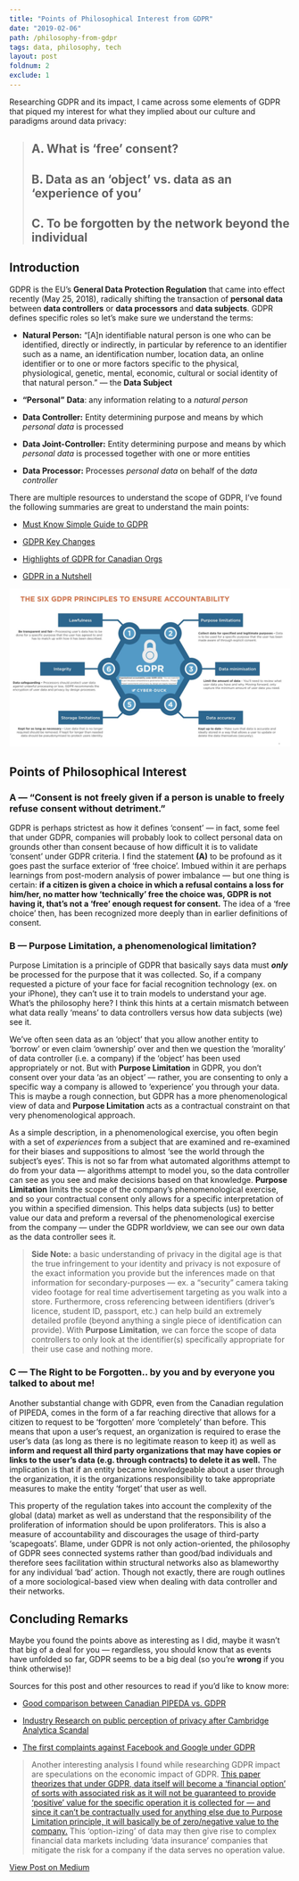 ```yaml
---
title: "Points of Philosophical Interest from GDPR"
date: "2019-02-06"
path: /philosophy-from-gdpr
tags: data, philosophy, tech
layout: post
foldnum: 2
exclude: 1
---
```


Researching GDPR and its impact, I came across some elements of GDPR that piqued my interest for what they implied about our culture and paradigms around data privacy:

> ## A. What is ‘free’ consent?
> ## B. Data as an ‘object’ vs. data as an ‘experience of you’
> ## C. To be forgotten by the network beyond the individual

## Introduction

GDPR is the EU’s **General Data Protection Regulation** that came into effect recently (May 25, 2018), radically shifting the transaction of **personal data** between **data controllers** or **data processors** and **data subjects**. GDPR defines specific roles so let’s make sure we understand the terms:

* **Natural Person:** “[A]n identifiable natural person is one who can be identified, directly or indirectly, in particular by reference to an identifier such as a name, an identification number, location data, an online identifier or to one or more factors specific to the physical, physiological, genetic, mental, economic, cultural or social identity of that natural person.” — the **Data Subject**

* **“Personal”** **Data**: any information relating to a *natural person*

* **Data Controller:** Entity determining purpose and means by which *personal data* is processed

* **Data Joint-Controller:** Entity determining purpose and means by which *personal data* is processed together with one or more entities

* **Data Processor:** Processes *personal data* on behalf of the d*ata controller*

There are multiple resources to understand the scope of GDPR, I’ve found the following summaries are great to understand the main points:

* [Must Know Simple Guide to GDPR](https://orionglobalms.com/6-key-facts-gdpr-simple-guide/)

* [GDPR Key Changes ](https://eugdpr.org/the-regulation/)

* [Highlights of GDPR for Canadian Orgs](https://blg.com/en/News-And-Publications/Publication_5105?sd=2018)

* [GDPR in a Nutshell](http://datatovalue.co.uk/the-gdpr-in-a-nutshell/)

![](./infograph.jpg)

## Points of Philosophical Interest

### A — “Consent is not freely given if a person is unable to freely refuse consent without detriment.”

GDPR is perhaps strictest as how it defines ‘consent’ — in fact, some feel that under GDPR, companies will probably look to collect personal data on grounds other than consent because of how difficult it is to validate ‘consent’ under GDPR criteria. I find the statement **(A)** to be profound as it goes past the surface exterior of ‘free choice’. Imbued within it are perhaps learnings from post-modern analysis of power imbalance — but one thing is certain: **if a citizen is given a choice in which a refusal contains a loss for him/her, no matter how ‘technically’ free the choice was, GDPR is not having it, that’s not a ‘free’ enough request for consent.** The idea of a ‘free choice’ then, has been recognized more deeply than in earlier definitions of consent.

### B — Purpose Limitation, a phenomenological limitation?

Purpose Limitation is a principle of GDPR that basically says data must ***only*** be processed for the purpose that it was collected. So, if a company requested a picture of your face for facial recognition technology (ex. on your iPhone), they can’t use it to train models to understand your age. What’s the philosophy here? I think this hints at a certain mismatch between what data really ‘means’ to data controllers versus how data subjects (we) see it.

We’ve often seen data as an ‘object’ that you allow another entity to ‘borrow’ or even claim ‘ownership’ over and then we question the ‘morality’ of data controller (i.e. a company) if the ‘object’ has been used appropriately or not. But with **Purpose Limitation** in GDPR, you don’t consent over your data ‘as an object’ — rather, you are consenting to only a specific way a company is allowed to ‘experience’ you through your data. This is maybe a rough connection, but GDPR has a more phenomenological view of data and **Purpose Limitation** acts as a contractual constraint on that very phenomenological approach.

As a simple description, in a phenomenological exercise, you often begin with a set of *experiences* from a subject that are examined and re-examined for their biases and suppositions to almost ‘see the world through the subject’s eyes’. This is not so far from what automated algorithms attempt to do from your data — algorithms attempt to model you, so the data controller can see as you see and make decisions based on that knowledge. **Purpose Limitation** limits the scope of the company’s phenomenological exercise, and so your contractual consent only allows for a specific interpretation of you within a specified dimension. This helps data subjects (us) to better value our data and preform a reversal of the phenomenological exercise from the company — under the GDPR worldview, we can see our own data as the data controller sees it.
> **Side Note:** a basic understanding of privacy in the digital age is that the true infringement to your identity and privacy is not exposure of the exact information you provide but the inferences made on that information for secondary-purposes — ex. a “security” camera taking video footage for real time advertisement targeting as you walk into a store. Furthermore, cross referencing between identifiers (driver’s licence, student ID, passport, etc.) can help build an extremely detailed profile (beyond anything a single piece of identification can provide). With **Purpose Limitation**, we can force the scope of data controllers to only look at the identifier(s) specifically appropriate for their use case and nothing more.

### C — The Right to be Forgotten.. by you and by everyone you talked to about me!

Another substantial change with GDPR, even from the Canadian regulation of PIPEDA, comes in the form of a far reaching directive that allows for a citizen to request to be ‘forgotten’ more ‘completely’ than before. This means that upon a user’s request, an organization is required to erase the user’s data (as long as there is no legitimate reason to keep it) as well as **inform and request all third party organizations that may have copies or links to the user’s data (e.g. through contracts) to delete it as well.** The implication is that if an entity became knowledgeable about a user through the organization, it is the organizations responsibility to take appropriate measures to make the entity ‘forget’ that user as well.

This property of the regulation takes into account the complexity of the global (data) market as well as understand that the responsibility of the proliferation of information should be upon proliferators. This is also a measure of accountability and discourages the usage of third-party ‘scapegoats’. Blame, under GDPR is not only action-oriented, the philosophy of GDPR sees connected systems rather than good/bad individuals and therefore sees facilitation within structural networks also as blameworthy for any individual ‘bad’ action. Though not exactly, there are rough outlines of a more sociological-based view when dealing with data controller and their networks.

## Concluding Remarks

Maybe you found the points above as interesting as I did, maybe it wasn’t that big of a deal for you — regardless, you should know that as events have unfolded so far, GDPR seems to be a big deal (so you’re **wrong** if you think otherwise)!

Sources for this post and other resources to read if you’d like to know more:

* [Good comparison between Canadian PIPEDA vs. GDPR](https://iapp.org/news/a/matchup-canadas-pipeda-and-the-gdpr/)

* [Industry Research on public perception of privacy after Cambridge Analytica Scandal](https://www.janrain.com/resources/industry-research/consumer-attitudes-toward-data-privacy-survey-2018)

* [The first complaints against Facebook and Google under GDPR](https://www.theguardian.com/technology/2018/may/25/facebook-google-gdpr-complaints-eu-consumer-rights)

> Another interesting analysis I found while researching GDPR impact are speculations on the economic impact of GDPR. [This paper theorizes that under GDPR, data itself will become a ‘financial option’ of sorts with associated risk as it will not be guaranteed to provide ‘positive’ value for the specific operation it is collected for — and since it can’t be contractually used for anything else due to Purpose Limitation principle, it will basically be of zero/negative value to the company.](https://www.academia.edu/37376314/Some_Economic_Consequences_of_the_GDPR) This ‘option-izing’ of data may then give rise to complex financial data markets including ‘data insurance’ companies that mitigate the risk for a company if the data serves no operation value.

[View Post on Medium][MediumPost]

[MediumPost]: https://medium.com/@shahamfarooq/philosophy-of-gdpr-264ece34450 "Points of Philosophical Interest from GDPR"